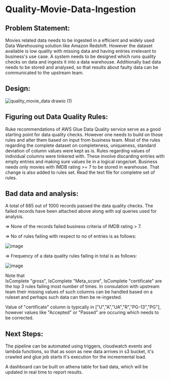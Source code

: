 # Quality-Movie-Data-Ingestion

## Problem Statement:

Movies related data needs to be ingested in a efficient and widely used Data Warehousing solution like Amazon Redshift. However the dataset available is low quality with missing data and having entries irrelevant to business's use case. A system needs to be designed which runs quality checks on data and ingests it into a data warehouse. Additionally bad data needs to be stored and analysed, so that results about faulty data can be communicated to the upstream team.


## Design:

![quality_movie_data drawio (1)](https://github.com/DS-v/Quality-Movie-Data-Ingestion/assets/59478620/4cf55e27-efd0-4813-b9f7-8b84c1b6f987)


## Figuring out Data Quality Rules:

Ruke recommendations of AWS Glue Data Quality service serve as a good starting point for data quality checks. However one needs to build on those rules and alter them based on input from business team. Most of the rules regarding the complete dataset on completeness, uniqueness, standard deviation of column values were kept as is. Rules regarding values of individual columns were tinkered with. These involve discarding entries with empty entries and making sure values lie in a logical range/set.
Business needs only movies with IMDB rating >= 7 to be stored in warehouse. That change is also added to rules set. Read the text file for completre set of rules.


## Bad data and analysis:

A total of 685 out of 1000 records passed the data quality checks.
The failed records have been attached above along with sql queries used for analysis.


=> None of the records failed business criteria of IMDB rating > 7.

=> No of rules failing with respect to no of entries is as follows:

![image](https://github.com/DS-v/Quality-Movie-Data-Ingestion/assets/59478620/dab354e4-0d40-466e-a53b-88356e8de2b9)

=> Frequency of a data quality rules failing in total is as follows:

![image](https://github.com/DS-v/Quality-Movie-Data-Ingestion/assets/59478620/8575ad6e-ae09-4667-a9db-ae2471ee8d30)



Note that 	
IsComplete "gross", IsComplete "Meta_score", IsComplete "certificate"
are the top 3 rules failing most number of times. In consulation with upstream team their missing values of such columns can be handled based on a ruleset and perhaps such data can then be re-ingested.

Value of "certificate" column is typically in ["U","A","UA","R","PG-13","PG"], however values like "Accepted" or "Passed" are occuring which needs to be corrected.


## Next Steps:

The pipeline can be automated using triggers, cloudwatch events and lambda functions, so that as soon as new data arrives in s3 bucket, it's crawled and glue job starts it's execution for the increemental load.

A dashboard can be built on athena table for bad data, which will be updated in real time to report results.

